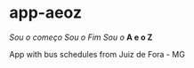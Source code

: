 # app-aeoz

_Sou o começo_
_Sou o Fim_
_Sou o_ **A e o Z**

App with bus schedules from Juiz de Fora - MG
